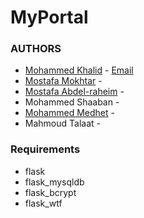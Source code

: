 # MyPortal

### AUTHORS
- [Mohammed Khalid](https://github.com/LORDyyyyy) - [Email](mailto:ilordyyy@gmail.com)
- [Mostafa Mokhtar](https://github.com/mostsfa538) - <TODO>
- [Mostafa Abdel-raheim](https://github.com/Mostafa-araheim) - <TODO>
- Mohammed Shaaban - <TODO>
- [Mohammed Medhet](https://github.com/Mohamedbeko443) - <TODO>
- Mahmoud Talaat - <TODO>


### Requirements
- flask
- flask_mysqldb
- flask_bcrypt
- flask_wtf
